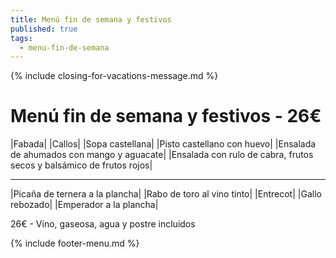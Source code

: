 ```yaml
---
title: Menú fin de semana y festivos
published: true
tags:
  - menu-fin-de-semana
---
```


{% include closing-for-vacations-message.md %}

# Menú fin de semana y festivos - 26€

|Fabada|
|Callos|
|Sopa castellana|
|Pisto castellano con huevo|
|Ensalada de ahumados con mango y aguacate|
|Ensalada con rulo de cabra, frutos secos y balsámico de frutos rojos|


------

|Picaña de ternera a la plancha|
|Rabo de toro al vino tinto|
|Entrecot|
|Gallo rebozado|
|Emperador a la plancha|

<!-- |Cordero asado|eligiendo este segundo plato se añade 10€ al menú, en total 34€| -->

26€ - Vino, gaseosa, agua y postre incluidos

{% include footer-menu.md %}
